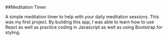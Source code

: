 ##Meditation Timer

A simple meditation timer to help with your daily meditation sessions. This was my first project. By building this app, I was able to learn how to use React as well as practice coding in Javascript as well as using Bootstrap for styling.
